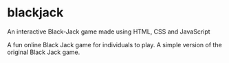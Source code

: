 # blackjack
An interactive Black-Jack game made using HTML, CSS and JavaScript

A fun online Black Jack game for individuals to play. A simple version of the original Black Jack game.
